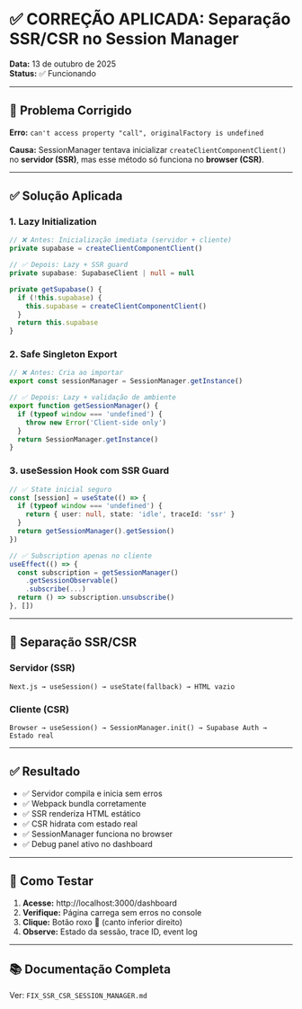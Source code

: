 # ✅ CORREÇÃO APLICADA: Separação SSR/CSR no Session Manager

**Data:** 13 de outubro de 2025  
**Status:** ✅ Funcionando

---

## 🎯 Problema Corrigido

**Erro:** `can't access property "call", originalFactory is undefined`

**Causa:** SessionManager tentava inicializar `createClientComponentClient()` no **servidor (SSR)**, mas esse método só funciona no **browser (CSR)**.

---

## ✅ Solução Aplicada

### 1. **Lazy Initialization**
```typescript
// ❌ Antes: Inicialização imediata (servidor + cliente)
private supabase = createClientComponentClient()

// ✅ Depois: Lazy + SSR guard
private supabase: SupabaseClient | null = null

private getSupabase() {
  if (!this.supabase) {
    this.supabase = createClientComponentClient()
  }
  return this.supabase
}
```

### 2. **Safe Singleton Export**
```typescript
// ❌ Antes: Cria ao importar
export const sessionManager = SessionManager.getInstance()

// ✅ Depois: Lazy + validação de ambiente
export function getSessionManager() {
  if (typeof window === 'undefined') {
    throw new Error('Client-side only')
  }
  return SessionManager.getInstance()
}
```

### 3. **useSession Hook com SSR Guard**
```typescript
// ✅ State inicial seguro
const [session] = useState(() => {
  if (typeof window === 'undefined') {
    return { user: null, state: 'idle', traceId: 'ssr' }
  }
  return getSessionManager().getSession()
})

// ✅ Subscription apenas no cliente
useEffect(() => {
  const subscription = getSessionManager()
    .getSessionObservable()
    .subscribe(...)
  return () => subscription.unsubscribe()
}, [])
```

---

## 🔄 Separação SSR/CSR

### Servidor (SSR)
```
Next.js → useSession() → useState(fallback) → HTML vazio
```

### Cliente (CSR)
```
Browser → useSession() → SessionManager.init() → Supabase Auth → Estado real
```

---

## ✅ Resultado

- ✅ Servidor compila e inicia sem erros
- ✅ Webpack bundla corretamente
- ✅ SSR renderiza HTML estático
- ✅ CSR hidrata com estado real
- ✅ SessionManager funciona no browser
- ✅ Debug panel ativo no dashboard

---

## 🚀 Como Testar

1. **Acesse:** http://localhost:3000/dashboard
2. **Verifique:** Página carrega sem erros no console
3. **Clique:** Botão roxo 🐛 (canto inferior direito)
4. **Observe:** Estado da sessão, trace ID, event log

---

## 📚 Documentação Completa

Ver: `FIX_SSR_CSR_SESSION_MANAGER.md`
